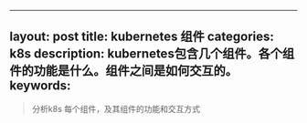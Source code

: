 
---
layout: post
title: kubernetes 组件
categories: k8s
description: kubernetes包含几个组件。各个组件的功能是什么。组件之间是如何交互的。
keywords:
---

> 分析k8s 每个组件，及其组件的功能和交互方式

